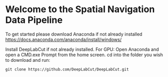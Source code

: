 # Welcome to the Spatial Navigation Data Pipeline
To get started please download Anaconda if not already installed   
https://docs.anaconda.com/anaconda/install/windows/ 

  
Install DeepLabCut if not already installed. For GPU:
Open Anaconda and open a CMD.exe Prompt from the home screen. cd into the folder you wish to download and run:
  
```git clone https://github.com/DeepLabCut/DeepLabCut.git```
